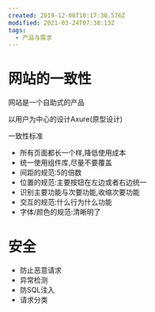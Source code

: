 ```yaml
---
created: 2019-12-06T10:17:30.576Z
modified: 2021-03-24T07:38:13Z
tags:
  - 产品与需求
---
```


# 网站的一致性

网站是一个自助式的产品

以用户为中心的设计Axure(原型设计)

一致性标准

- 所有页面都长一个样,降低使用成本
- 统一使用组件库,尽量不要覆盖
- 间距的规范:5的倍数
- 位置的规范:主要按钮在左边或者右边统一
- 识别主要功能与次要功能,收缩次要功能
- 交互的规范:什么行为什么功能
- 字体/颜色的规范:清晰明了

# 安全

- 防止恶意请求
- 异常检测
- 防SQL注入
- 请求分类
